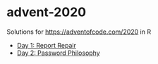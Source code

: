 # advent-2020

Solutions for https://adventofcode.com/2020 in R

* [Day 1: Report Repair](day01.md)
* [Day 2: Password Philosophy](day02.md)
